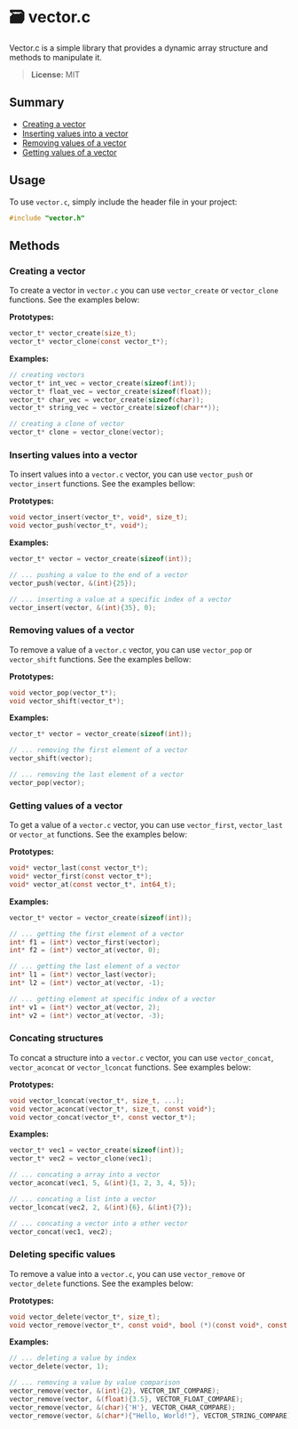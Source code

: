 # 🗃️ vector.c

Vector.c is a simple library that provides a dynamic array structure and methods to manipulate it.

> **License:** MIT

## Summary

* [Creating a vector](#creating-a-vector)
* [Inserting values into a vector](#inserting-values-into-a-vector)
* [Removing values of a vector](#removing-values-of-a-vector)
* [Getting values of a vector](#getting-values-of-a-vector)

## Usage

To use `vector.c`, simply include the header file in your project:

```c
#include "vector.h"
```

## Methods

### Creating a vector

To create a vector in `vector.c` you can use `vector_create` or `vector_clone` functions. See the examples below:

**Prototypes:**

```c
vector_t* vector_create(size_t);
vector_t* vector_clone(const vector_t*);
```

**Examples:**

```c
// creating vectors
vector_t* int_vec = vector_create(sizeof(int));
vector_t* float_vec = vector_create(sizeof(float));
vector_t* char_vec = vector_create(sizeof(char));
vector_t* string_vec = vector_create(sizeof(char**));

// creating a clone of vector
vector_t* clone = vector_clone(vector);
```

### Inserting values into a vector

To insert values into a `vector.c` vector, you can use `vector_push` or `vector_insert` functions. See the examples bellow:

**Prototypes:**

```c
void vector_insert(vector_t*, void*, size_t);
void vector_push(vector_t*, void*);
```

**Examples:**

```c
vector_t* vector = vector_create(sizeof(int));

// ... pushing a value to the end of a vector
vector_push(vector, &(int){25});

// ... inserting a value at a specific index of a vector
vector_insert(vector, &(int){35}, 0);
```

### Removing values of a vector

To remove a value of a `vector.c` vector, you can use `vector_pop` or `vector_shift` functions. See the examples bellow:

**Prototypes:**

```c
void vector_pop(vector_t*);
void vector_shift(vector_t*);
```

**Examples:**

```c
vector_t* vector = vector_create(sizeof(int));

// ... removing the first element of a vector
vector_shift(vector);

// ... removing the last element of a vector
vector_pop(vector);
```

### Getting values of a vector

To get a value of a `vector.c` vector, you can use `vector_first`, `vector_last` or `vector_at` functions. See the examples below:

**Prototypes:**

```c
void* vector_last(const vector_t*);
void* vector_first(const vector_t*);
void* vector_at(const vector_t*, int64_t);
```

**Examples:**

```c
vector_t* vector = vector_create(sizeof(int));

// ... getting the first element of a vector
int* f1 = (int*) vector_first(vector);
int* f2 = (int*) vector_at(vector, 0);

// ... getting the last element of a vector
int* l1 = (int*) vector_last(vector);
int* l2 = (int*) vector_at(vector, -1);

// ... getting element at specific index of a vector
int* v1 = (int*) vector_at(vector, 2);
int* v2 = (int*) vector_at(vector, -3);
```

### Concating structures

To concat a structure into a `vector.c` vector, you can use `vector_concat`, `vector_aconcat` or `vector_lconcat` functions. See examples below:

**Prototypes:**

```c
void vector_lconcat(vector_t*, size_t, ...);
void vector_aconcat(vector_t*, size_t, const void*);
void vector_concat(vector_t*, const vector_t*);
```

**Examples:**

```c
vector_t* vec1 = vector_create(sizeof(int));
vector_t* vec2 = vector_clone(vec1);

// ... concating a array into a vector
vector_aconcat(vec1, 5, &(int){1, 2, 3, 4, 5});

// ... concating a list into a vector
vector_lconcat(vec2, 2, &(int){6}, &(int){7});

// ... concating a vector into a other vector
vector_concat(vec1, vec2);
```

### Deleting specific values

To remove a value into a `vector.c`, you can use `vector_remove` or `vector_delete` functions. See the examples below:

**Prototypes:**

```c
void vector_delete(vector_t*, size_t);
void vector_remove(vector_t*, const void*, bool (*)(const void*, const void*));
```

**Examples:**

```c
// ... deleting a value by index
vector_delete(vector, 1);

// ... removing a value by value comparison
vector_remove(vector, &(int){2}, VECTOR_INT_COMPARE);
vector_remove(vector, &(float){3.5}, VECTOR_FLOAT_COMPARE);
vector_remove(vector, &(char){'H'}, VECTOR_CHAR_COMPARE);
vector_remove(vector, &(char*){"Hello, World!"}, VECTOR_STRING_COMPARE);
```

